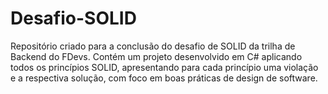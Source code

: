 # Desafio-SOLID
Repositório criado para a conclusão do desafio de SOLID da trilha de Backend do FDevs. Contém um projeto desenvolvido em C# aplicando todos os princípios SOLID, apresentando para cada princípio uma violação e a respectiva solução, com foco em boas práticas de design de software.
